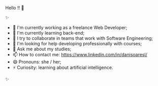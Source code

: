 Hello !! 👋

 ✨ 

- 🔭 I'm currently working as a freelance Web Developer; 
- 🌱 I'm currently learning back-end;
- 👯 I try to collaborate in teams that work with Software Engineering;
- 🤔 I'm looking for help developing professionally with courses;
- 💬 Ask me about my studies;
- 📫 How to contact me: https://www.linkedin.com/in/danisoaresl/
- 😄 Pronouns: she / her;
- ⚡ Curiosity: learning about artificial intelligence.

✨



